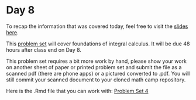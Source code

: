 # Day 8

To recap the information that was covered today, feel free to visit the [slides here](/slides/day8_am_slides.pdf). 

This [problem set](/problem-sets/pset4.pdf) will cover foundations of integral calculus. It will be due 48 hours after class end on Day 8. 

This problem set requires a bit more work by hand, please show your work on another sheet of paper or printed problem set and submit the file as a scanned pdf (there are phone apps) or a pictured converted to .pdf. You will still commit your scanned document to your cloned math camp repository. 

Here is the .Rmd file that you can work with: 
[Problem Set 4](/problem-sets/pset4.Rmd)

